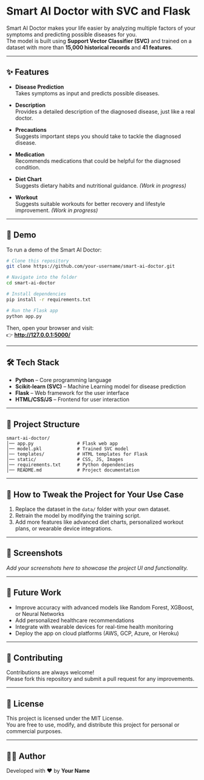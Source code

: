 # Smart AI Doctor with SVC and Flask

Smart AI Doctor makes your life easier by analyzing multiple factors of your symptoms and predicting possible diseases for you.  
The model is built using **Support Vector Classifier (SVC)** and trained on a dataset with more than **15,000 historical records** and **41 features**.

---

## ✨ Features

- **Disease Prediction**  
  Takes symptoms as input and predicts possible diseases.

- **Description**  
  Provides a detailed description of the diagnosed disease, just like a real doctor.

- **Precautions**  
  Suggests important steps you should take to tackle the diagnosed disease.

- **Medication**  
  Recommends medications that could be helpful for the diagnosed condition.

- **Diet Chart**  
  Suggests dietary habits and nutritional guidance. *(Work in progress)*

- **Workout**  
  Suggests suitable workouts for better recovery and lifestyle improvement. *(Work in progress)*

---

## 🚀 Demo

To run a demo of the Smart AI Doctor:

```bash
# Clone this repository
git clone https://github.com/your-username/smart-ai-doctor.git

# Navigate into the folder
cd smart-ai-doctor

# Install dependencies
pip install -r requirements.txt

# Run the Flask app
python app.py
```

Then, open your browser and visit:  
👉 **http://127.0.0.1:5000/**

---

## 🛠️ Tech Stack

- **Python** – Core programming language  
- **Scikit-learn (SVC)** – Machine Learning model for disease prediction  
- **Flask** – Web framework for the user interface  
- **HTML/CSS/JS** – Frontend for user interaction  

---

## 📂 Project Structure

```
smart-ai-doctor/
│── app.py                # Flask web app
│── model.pkl             # Trained SVC model
│── templates/            # HTML templates for Flask
│── static/               # CSS, JS, Images
│── requirements.txt      # Python dependencies
│── README.md             # Project documentation
```

---

## 🔧 How to Tweak the Project for Your Use Case

1. Replace the dataset in the `data/` folder with your own dataset.  
2. Retrain the model by modifying the training script.  
3. Add more features like advanced diet charts, personalized workout plans, or wearable device integrations.  

---

## 📸 Screenshots

_Add your screenshots here to showcase the project UI and functionality._

---

## 📌 Future Work

- Improve accuracy with advanced models like Random Forest, XGBoost, or Neural Networks  
- Add personalized healthcare recommendations  
- Integrate with wearable devices for real-time health monitoring  
- Deploy the app on cloud platforms (AWS, GCP, Azure, or Heroku)  

---

## 🤝 Contributing

Contributions are always welcome!  
Please fork this repository and submit a pull request for any improvements.

---

## 📜 License

This project is licensed under the MIT License.  
You are free to use, modify, and distribute this project for personal or commercial purposes.

---

## 👨‍💻 Author

Developed with ❤️ by **Your Name**  

